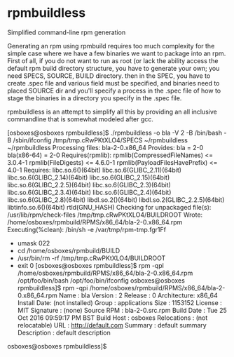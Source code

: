 # rpmbuildless
Simplified command-line rpm generation

Generating an rpm using rpmbuild requires too much complexity for the simple case where we have a few binaries we want to package into an
rpm. First of all, if you do not want to run as root (or lack the ability access the default rpm build directory structure, you have to generate your own; you need SPECS, SOURCE, BUILD directory.
then in the SPEC, you have to create .spec file and various field must be specified, and binaries need to placed SOURCE dir and you'll specify a process in the .spec file of how to stage the binaries 
in a directory you specify in the .spec file.

rpmbuildless is an attempt to simplify all this by providing an all inclusive commandline that is somewhat modeled after gcc.

 
[osboxes@osboxes rpmbuildless]$ ./rpmbuildless -o bla -V 2 -B /bin/bash -B /sbin/ifconfig 
/tmp/tmp.cRwPKtXLO4/SPECS ~/rpmbuildless
~/rpmbuildless
Processing files: bla-2-0.x86_64
Provides: bla = 2-0 bla(x86-64) = 2-0
Requires(rpmlib): rpmlib(CompressedFileNames) <= 3.0.4-1 rpmlib(FileDigests) <= 4.6.0-1 rpmlib(PayloadFilesHavePrefix) <= 4.0-1
Requires: libc.so.6()(64bit) libc.so.6(GLIBC_2.11)(64bit) libc.so.6(GLIBC_2.14)(64bit) libc.so.6(GLIBC_2.15)(64bit) libc.so.6(GLIBC_2.2.5)(64bit) libc.so.6(GLIBC_2.3)(64bit) libc.so.6(GLIBC_2.3.4)(64bit) libc.so.6(GLIBC_2.4)(64bit) libc.so.6(GLIBC_2.8)(64bit) libdl.so.2()(64bit) libdl.so.2(GLIBC_2.2.5)(64bit) libtinfo.so.6()(64bit) rtld(GNU_HASH)
Checking for unpackaged file(s): /usr/lib/rpm/check-files /tmp/tmp.cRwPKtXLO4/BUILDROOT
Wrote: /home/osboxes/rpmbuild/RPMS/x86_64/bla-2-0.x86_64.rpm
Executing(%clean): /bin/sh -e /var/tmp/rpm-tmp.fgr1Ff
+ umask 022
+ cd /home/osboxes/rpmbuild/BUILD
+ /usr/bin/rm -rf /tmp/tmp.cRwPKtXLO4/BUILDROOT
+ exit 0
[osboxes@osboxes rpmbuildless]$ rpm -qpl /home/osboxes/rpmbuild/RPMS/x86_64/bla-2-0.x86_64.rpm
/opt/foo/bin/bash
/opt/foo/bin/ifconfig
osboxes@osboxes rpmbuildless]$ rpm -qpi /home/osboxes/rpmbuild/RPMS/x86_64/bla-2-0.x86_64.rpm
Name        : bla
Version     : 2
Release     : 0
Architecture: x86_64
Install Date: (not installed)
Group       : applications
Size        : 1153152
License     : MIT
Signature   : (none)
Source RPM  : bla-2-0.src.rpm
Build Date  : Tue 25 Oct 2016 09:59:17 PM BST
Build Host  : osboxes
Relocations : (not relocatable)
URL         : http://default.com
Summary     : default summary
Description :
default description

osboxes@osboxes rpmbuildless]$

